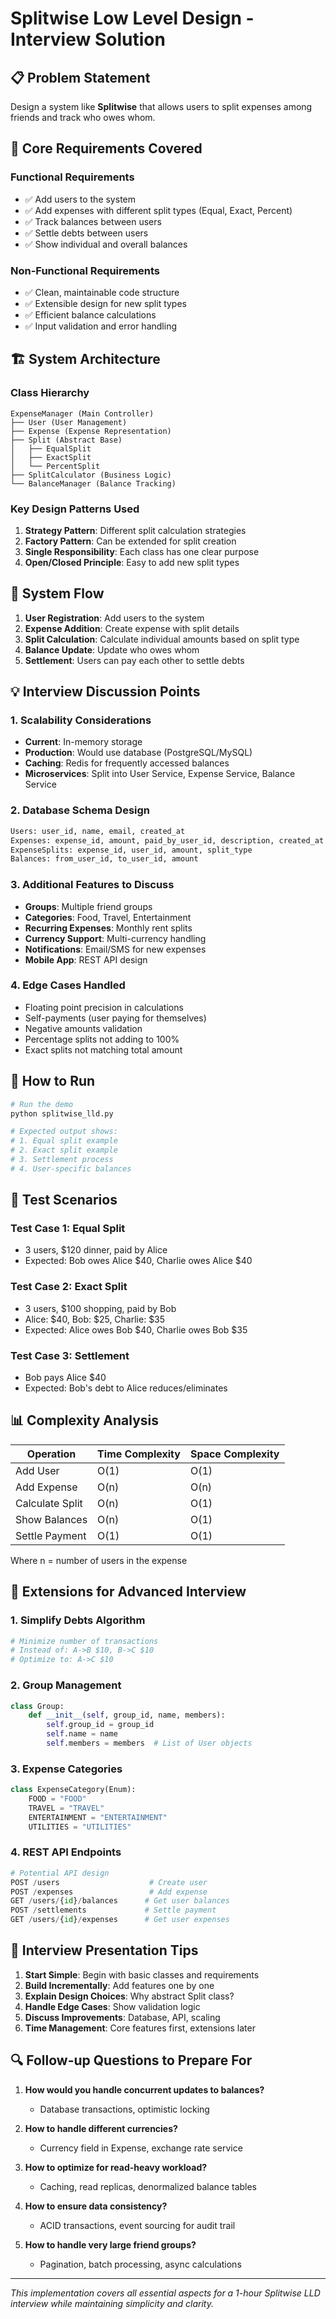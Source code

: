 # Splitwise Low Level Design - Interview Solution

## 📋 Problem Statement

Design a system like **Splitwise** that allows users to split expenses among friends and track who owes whom.

## 🎯 Core Requirements Covered

### Functional Requirements
- ✅ Add users to the system
- ✅ Add expenses with different split types (Equal, Exact, Percent)
- ✅ Track balances between users
- ✅ Settle debts between users
- ✅ Show individual and overall balances

### Non-Functional Requirements
- ✅ Clean, maintainable code structure
- ✅ Extensible design for new split types
- ✅ Efficient balance calculations
- ✅ Input validation and error handling

## 🏗️ System Architecture

### Class Hierarchy
```
ExpenseManager (Main Controller)
├── User (User Management)
├── Expense (Expense Representation)
├── Split (Abstract Base)
│   ├── EqualSplit
│   ├── ExactSplit
│   └── PercentSplit
├── SplitCalculator (Business Logic)
└── BalanceManager (Balance Tracking)
```

### Key Design Patterns Used
1. **Strategy Pattern**: Different split calculation strategies
2. **Factory Pattern**: Can be extended for split creation
3. **Single Responsibility**: Each class has one clear purpose
4. **Open/Closed Principle**: Easy to add new split types

## 🔄 System Flow

1. **User Registration**: Add users to the system
2. **Expense Addition**: Create expense with split details
3. **Split Calculation**: Calculate individual amounts based on split type
4. **Balance Update**: Update who owes whom
5. **Settlement**: Users can pay each other to settle debts

## 💡 Interview Discussion Points

### 1. **Scalability Considerations**
- **Current**: In-memory storage
- **Production**: Would use database (PostgreSQL/MySQL)
- **Caching**: Redis for frequently accessed balances
- **Microservices**: Split into User Service, Expense Service, Balance Service

### 2. **Database Schema Design**
```sql
Users: user_id, name, email, created_at
Expenses: expense_id, amount, paid_by_user_id, description, created_at
ExpenseSplits: expense_id, user_id, amount, split_type
Balances: from_user_id, to_user_id, amount
```

### 3. **Additional Features to Discuss**
- **Groups**: Multiple friend groups
- **Categories**: Food, Travel, Entertainment
- **Recurring Expenses**: Monthly rent splits
- **Currency Support**: Multi-currency handling
- **Notifications**: Email/SMS for new expenses
- **Mobile App**: REST API design

### 4. **Edge Cases Handled**
- Floating point precision in calculations
- Self-payments (user paying for themselves)
- Negative amounts validation
- Percentage splits not adding to 100%
- Exact splits not matching total amount

## 🚀 How to Run

```python
# Run the demo
python splitwise_lld.py

# Expected output shows:
# 1. Equal split example
# 2. Exact split example  
# 3. Settlement process
# 4. User-specific balances
```

## 🧪 Test Scenarios

### Test Case 1: Equal Split
- 3 users, $120 dinner, paid by Alice
- Expected: Bob owes Alice $40, Charlie owes Alice $40

### Test Case 2: Exact Split
- 3 users, $100 shopping, paid by Bob
- Alice: $40, Bob: $25, Charlie: $35
- Expected: Alice owes Bob $40, Charlie owes Bob $35

### Test Case 3: Settlement
- Bob pays Alice $40
- Expected: Bob's debt to Alice reduces/eliminates

## 📊 Complexity Analysis

| Operation | Time Complexity | Space Complexity |
|-----------|----------------|------------------|
| Add User | O(1) | O(1) |
| Add Expense | O(n) | O(n) |
| Calculate Split | O(n) | O(1) |
| Show Balances | O(n) | O(1) |
| Settle Payment | O(1) | O(1) |

Where n = number of users in the expense

## 🔧 Extensions for Advanced Interview

### 1. **Simplify Debts Algorithm**
```python
# Minimize number of transactions
# Instead of: A->B $10, B->C $10
# Optimize to: A->C $10
```

### 2. **Group Management**
```python
class Group:
    def __init__(self, group_id, name, members):
        self.group_id = group_id
        self.name = name
        self.members = members  # List of User objects
```

### 3. **Expense Categories**
```python
class ExpenseCategory(Enum):
    FOOD = "FOOD"
    TRAVEL = "TRAVEL"
    ENTERTAINMENT = "ENTERTAINMENT"
    UTILITIES = "UTILITIES"
```

### 4. **REST API Endpoints**
```python
# Potential API design
POST /users                    # Create user
POST /expenses                 # Add expense
GET /users/{id}/balances      # Get user balances
POST /settlements             # Settle payment
GET /users/{id}/expenses      # Get user expenses
```

## 🎤 Interview Presentation Tips

1. **Start Simple**: Begin with basic classes and requirements
2. **Build Incrementally**: Add features one by one
3. **Explain Design Choices**: Why abstract Split class?
4. **Handle Edge Cases**: Show validation logic
5. **Discuss Improvements**: Database, API, scaling
6. **Time Management**: Core features first, extensions later

## 🔍 Follow-up Questions to Prepare For

1. **How would you handle concurrent updates to balances?**
   - Database transactions, optimistic locking

2. **How to handle different currencies?**
   - Currency field in Expense, exchange rate service

3. **How to optimize for read-heavy workload?**
   - Caching, read replicas, denormalized balance tables

4. **How to ensure data consistency?**
   - ACID transactions, event sourcing for audit trail

5. **How to handle very large friend groups?**
   - Pagination, batch processing, async calculations

---

*This implementation covers all essential aspects for a 1-hour Splitwise LLD interview while maintaining simplicity and clarity.*